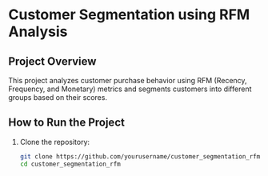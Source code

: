 # Customer Segmentation using RFM Analysis

## Project Overview
This project analyzes customer purchase behavior using RFM (Recency, Frequency, and Monetary) metrics and segments customers into different groups based on their scores.

## How to Run the Project

1. Clone the repository:
   ```bash
   git clone https://github.com/yourusername/customer_segmentation_rfm.git
   cd customer_segmentation_rfm
